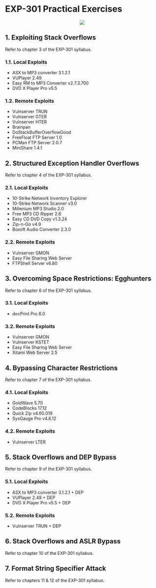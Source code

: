 # EXP-301 Practical Exercises

<p align="center">
  <img src="https://raw.githubusercontent.com/sradley/osed/master/EXP-301-course-icon.svg">
</p>


## 1. Exploiting Stack Overflows
Refer to chapter 3 of the EXP-301 syllabus.

### 1.1. Local Exploits
 * ASX to MP3 converter 3.1.2.1
 * VUPlayer 2.49
 * Easy RM to MP3 Converter v2.7.3.700
 * DVD X Player Pro v5.5

### 1.2. Remote Exploits
 * Vulnserver TRUN
 * Vulnserver GTER
 * Vulnserver HTER
 * Brainpan
 * DoStackBufferOverflowGood
 * FreeFloat FTP Server 1.0
 * PCMan FTP Server 2.0.7
 * MiniShare 1.4.1


## 2. Structured Exception Handler Overflows
Refer to chapter 4 of the EXP-301 syllabus.

### 2.1. Local Exploits
 * 10-Strike Network Inventory Explorer
 * 10-Strike Network Scanner v3.0
 * Millenium MP3 Studio 2.0
 * Free MP3 CD Ripper 2.6
 * Easy CD DVD Copy v1.3.24
 * Zip-n-Go v4.9
 * Boxoft Audio Converter 2.3.0

### 2.2. Remote Exploits
 * Vulnserver GMON
 * Easy File Sharing Web Server
 * FTPShell Server v6.80


## 3. Overcoming Space Restrictions: Egghunters
Refer to chapter 6 of the EXP-301 syllabus.

### 3.1. Local Exploits
 * docPrint Pro 8.0

### 3.2. Remote Exploits
 * Vulnserver GMON
 * Vulnserver KSTET
 * Easy File Sharing Web Server
 * Xitami Web Server 2.5


## 4. Bypassing Character Restrictions
Refer to chapter 7 of the EXP-301 syllabus.

### 4.1. Local Exploits
 * GoldWave 5.70
 * CodeBlocks 17.12
 * Quick Zip v4.60.019
 * SysGauge Pro v4.6.12

### 4.2. Remote Exploits
 * Vulnserver LTER


## 5. Stack Overflows and DEP Bypass
Refer to chapter 9 of the EXP-301 syllabus.

### 5.1. Local Exploits
 * ASX to MP3 converter 3.1.2.1 + DEP
 * VUPlayer 2.49 + DEP
 * DVD X Player Pro v5.5 + DEP

### 5.2. Remote Exploits
 * Vulnserver TRUN + DEP


## 6. Stack Overflows and ASLR Bypass
Refer to chapter 10 of the EXP-301 syllabus.


## 7. Format String Specifier Attack
Refer to chapters 11 & 12 of the EXP-301 syllabus.
